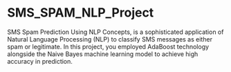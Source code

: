 # SMS_SPAM_NLP_Project
SMS Spam Prediction Using NLP Concepts, is a sophisticated application of Natural Language Processing (NLP) to classify SMS messages as either spam or legitimate. In this project, you employed AdaBoost technology alongside the Naive Bayes machine learning model to achieve high accuracy in prediction.
